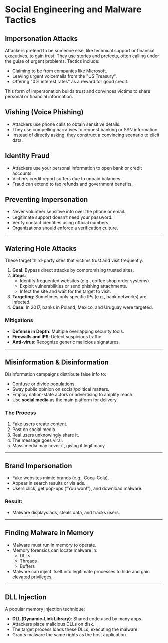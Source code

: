 # Social Engineering and Malware Tactics

## Impersonation Attacks

Attackers pretend to be someone else, like technical support or financial executives, to gain trust. They use stories and pretexts, often calling under the guise of urgent problems. Tactics include:

- Claiming to be from companies like Microsoft.
- Leaving urgent voicemails from the "US Treasury".
- Offering "0% interest rates" as a reward for good credit.

This form of impersonation builds trust and convinces victims to share personal or financial information.

## Vishing (Voice Phishing)

- Attackers use phone calls to obtain sensitive details.
- They use compelling narratives to request banking or SSN information.
- Instead of directly asking, they construct a convincing scenario to elicit data.

## Identity Fraud

- Attackers use your personal information to open bank or credit accounts.
- Victim’s credit report suffers due to unpaid balances.
- Fraud can extend to tax refunds and government benefits.

## Preventing Impersonation

- Never volunteer sensitive info over the phone or email.
- Legitimate support doesn’t need your password.
- Verify contact identities using official numbers.
- Organizations should enforce a verification culture.

---

## Watering Hole Attacks

These target third-party sites that victims trust and visit frequently:

1. **Goal**: Bypass direct attacks by compromising trusted sites.
2. **Steps**:
   - Identify frequented websites (e.g., coffee shop order systems).
   - Exploit vulnerabilities or send phishing attachments.
   - Infect the site and wait for the target to visit.
3. **Targeting**: Sometimes only specific IPs (e.g., bank networks) are infected.
4. **Case**: In 2017, banks in Poland, Mexico, and Uruguay were targeted.

### Mitigations

- **Defense in Depth**: Multiple overlapping security tools.
- **Firewalls and IPS**: Detect suspicious traffic.
- **Anti-virus**: Recognize generic malicious signatures.

---

## Misinformation & Disinformation

Disinformation campaigns distribute false info to:

- Confuse or divide populations.
- Sway public opinion on social/political matters.
- Employ nation-state actors or advertising to amplify reach.
- Use **social media** as the main platform for delivery.

### The Process

1. Fake users create content.
2. Post on social media.
3. Real users unknowingly share it.
4. The message goes viral.
5. Mass media may cover it, giving it legitimacy.

---

## Brand Impersonation

- Fake websites mimic brands (e.g., Coca-Cola).
- Appear in search results or via ads.
- Users click, get pop-ups ("You won!"), and download malware.

### Result:
- Malware displays ads, steals data, and tracks users.

---

## Finding Malware in Memory

- Malware must run in memory to operate.
- Memory forensics can locate malware in:
  - DLLs
  - Threads
  - Buffers
- Malware can inject itself into legitimate processes to hide and gain elevated privileges.

---

## DLL Injection

A popular memory injection technique:

- **DLL (Dynamic-Link Library)**: Shared code used by many apps.
- Attackers place malicious DLLs on disk.
- The target process loads these DLLs, executing the malware.
- Grants malware the same rights as the host application.
